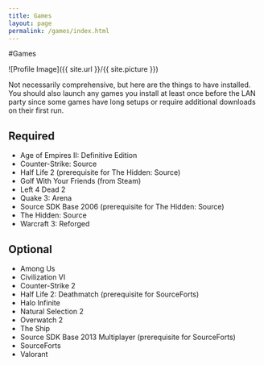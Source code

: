 ```yaml
---
title: Games
layout: page
permalink: /games/index.html
---
```

#Games

<style>
img { width: 50%; margin: 0 auto; display: block; }
</style>

![Profile Image]({{ site.url }}/{{ site.picture }})

<p>Not necessarily comprehensive, but here are the things to have installed. You should also launch any games you install at least once before the LAN party since some games have long setups or require additional downloads on their first run.</p>

<h2>Required</h2>

<ul class="skill-list">
	<li>Age of Empires II: Definitive Edition</li>
	<li>Counter-Strike: Source</li>
	<li>Half Life 2 (prerequisite for The Hidden: Source)</li>
	<li>Golf With Your Friends (from Steam)</li>
	<li>Left 4 Dead 2</li>
	<li>Quake 3: Arena</li>
	<li>Source SDK Base 2006 (prerequisite for The Hidden: Source)</li>
	<li>The Hidden: Source</li>
	<li>Warcraft 3: Reforged</li>
</ul>

<h2>Optional</h2>

<ul class="skill-list">
	<li>Among Us</li>
	<li>Civilization VI</li>
	<li>Counter-Strike 2</li>
	<li>Half Life 2: Deathmatch (prerequisite for SourceForts)</li>
	<li>Halo Infinite</li>
	<li>Natural Selection 2</li>
	<li>Overwatch 2</li>
	<li>The Ship</li>
	<li>Source SDK Base 2013 Multiplayer  (prerequisite for SourceForts)</li>
	<li>SourceForts</li>
	<li>Valorant</li>
</ul>
